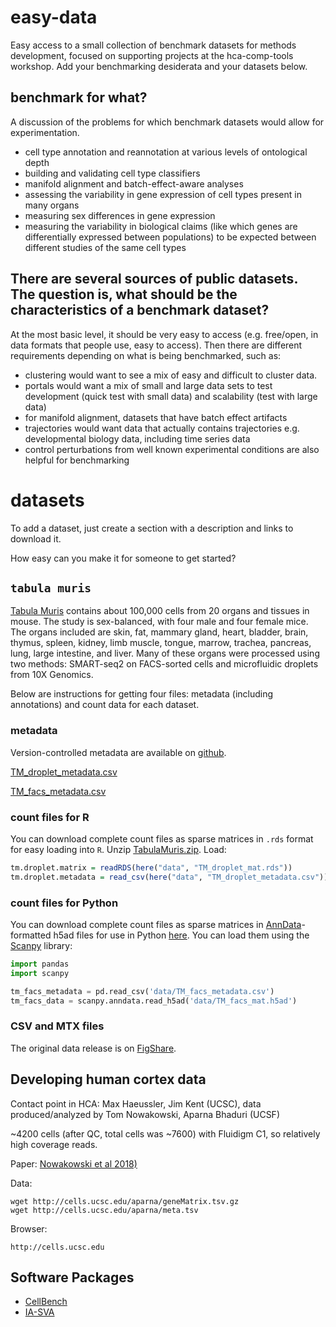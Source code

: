 # easy-data

Easy access to a small collection of benchmark datasets for methods development, focused on supporting projects at the hca-comp-tools workshop. Add your benchmarking desiderata and your datasets below.

## benchmark for what?

A discussion of the problems for which benchmark datasets would allow for experimentation.

* cell type annotation and reannotation at various levels of ontological depth
* building and validating cell type classifiers
* manifold alignment and batch-effect-aware analyses
* assessing the variability in gene expression of cell types present in many organs
* measuring sex differences in gene expression
* measuring the variability in biological claims (like which genes are differentially expressed between populations) to be expected between different studies of the same cell types

## There are several sources of public datasets.  The question is, what should be the characteristics of a benchmark dataset?
At the most basic level, it should be very easy to access (e.g. free/open, in data formats that people use, easy to access).  Then there are different requirements depending on what is being benchmarked, such as:
* clustering would want to see a mix of easy and difficult to cluster data.
* portals would want a mix of small and large data sets to test development (quick test with small data) and scalability (test with large data)
* for manifold alignment, datasets that have batch effect artifacts
* trajectories would want data that actually contains trajectories e.g. developmental biology data, including time series data
* control perturbations from well known experimental conditions are also helpful for benchmarking

# datasets

To add a dataset, just create a section with a description and links to download it.

How easy can you make it for someone to get started?

## `tabula muris`

[Tabula Muris](http://tabula-muris.ds.czbiohub.org/) contains about 100,000 cells from 20 organs and tissues in mouse. The study is sex-balanced, with four male and four female mice. The organs included are skin, fat, mammary gland, heart, bladder, brain, thymus, spleen, kidney, limb muscle, tongue, marrow, trachea, pancreas, lung, large intestine, and liver. Many of these organs were processed using two methods: SMART-seq2 on FACS-sorted cells and microfluidic droplets from 10X Genomics.

Below are instructions for getting four files: metadata (including annotations) and count data for each dataset.

### metadata

Version-controlled metadata are available on  [github](https://github.com/czbiohub/tabula-muris-vignettes/tree/master/data).

[TM_droplet_metadata.csv](https://github.com/czbiohub/tabula-muris-vignettes/blob/master/data/TM_droplet_metadata.csv?raw=true)

[TM_facs_metadata.csv](https://github.com/czbiohub/tabula-muris-vignettes/blob/master/data/TM_facs_metadata.csv?raw=true)

### count files for R

You can download complete count files as sparse matrices in `.rds` format for easy loading into `R`. Unzip [TabulaMuris.zip](https://s3.amazonaws.com/czbiohub-tabula-muris/TabulaMuris.zip). Load:

```R
tm.droplet.matrix = readRDS(here("data", "TM_droplet_mat.rds"))
tm.droplet.metadata = read_csv(here("data", "TM_droplet_metadata.csv"))
```

### count files for Python

You can download complete count files as sparse matrices in [AnnData](http://anndata.readthedocs.io/en/latest/)-formatted h5ad files for use in Python [here](https://s3.amazonaws.com/czbiohub-tabula-muris/TabulaMuris.h5ad.zip). You can load them using the [Scanpy](http://scanpy.readthedocs.io/en/latest/index.html) library:

```python
import pandas
import scanpy

tm_facs_metadata = pd.read_csv('data/TM_facs_metadata.csv')
tm_facs_data = scanpy.anndata.read_h5ad('data/TM_facs_mat.h5ad')
```
### CSV and MTX files

The original data release is on [FigShare](https://figshare.com/projects/Tabula_Muris_Transcriptomic_characterization_of_20_organs_and_tissues_from_Mus_musculus_at_single_cell_resolution/27733).

## Developing human cortex data

Contact point in HCA: Max Haeussler, Jim Kent (UCSC), data produced/analyzed by Tom Nowakowski, Aparna Bhaduri (UCSF)

~4200 cells (after QC, total cells was ~7600) with Fluidigm C1, so relatively high coverage reads.

Paper: [Nowakowski et al 2018)](http://science.sciencemag.org/content/358/6368/1318.long)

Data:

    wget http://cells.ucsc.edu/aparna/geneMatrix.tsv.gz
    wget http://cells.ucsc.edu/aparna/meta.tsv

Browser:

    http://cells.ucsc.edu

## Software Packages

- [CellBench](https://github.com/LuyiTian/CellBench_data)
- [IA-SVA](https://github.com/UcarLab/IA-SVA)
